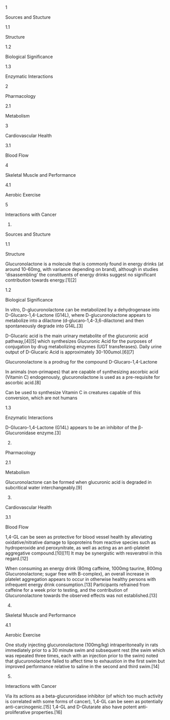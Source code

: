 1

Sources and Stucture

1.1

Structure

1.2

Biological Significance

1.3

Enzymatic Interactions

2

Pharmacology

2.1

Metabolism

3

Cardiovascular Health

3.1

Blood Flow

4

Skeletal Muscle and Performance

4.1

Aerobic Exercise

5

Interactions with Cancer

1.

Sources and Stucture

1.1

Structure

Glucuronolactone is a molecule that is commonly found in energy drinks (at around 10-60mg, with variance depending on brand), although in studies 'disassembling' the constituents of energy drinks suggest no significant contribution towards energy.[1][2]

1.2

Biological Significance

In vitro, D-glucuronolactone can be metabolized by a dehydrogenase into D-Glucaro-1,4-Lactone (G14L), where D-glucuronolactone appears to metabolize into a dilactone (d-glucaro-1,4-3,6-dilactone) and then spontaneously degrade into G14L.[3]

D-Glucaric acid is the main urinary metabolite of the glucuronic acid pathway,[4][5] which synthesizes Glucuronic Acid for the purposes of conjugation by drug metabolizing enzymes (UGT transferases). Daily urine output of D-Glucaric Acid is approximately 30-100umol.[6][7]

Glucuronolactone is a prodrug for the compound D-Glucaro-1,4-Lactone

In animals (non-primapes) that are capable of synthesizing ascorbic acid (Vitamin C) endogenously, glucuronolactone is used as a pre-requisite for ascorbic acid.[8]

Can be used to synthesize Vitamin C in creatures capable of this conversion, which are not humans

1.3

Enzymatic Interactions

D-Glucaro-1,4-Lactone (G14L) appears to be an inhibitor of the β-Glucuronidase enzyme.[3]

2.

Pharmacology

2.1

Metabolism

Glucuronolactone can be formed when glucuronic acid is degraded in subcritical water interchangeably.[9]

3.

Cardiovascular Health

3.1

Blood Flow

1,4-GL can be seen as protective for blood vessel health by alleviating oxidative/nitrative damage to lipoproteins from reactive species such as hydroperoxide and peroxynitrate, as well as acting as an anti-platelet aggregative compound.[10][11] It may be synergistic with resveratrol in this regard.[12]

When consuming an energy drink (80mg caffeine, 1000mg taurine, 800mg Glucuronolactone; sugar free with B-complex), an overall increase in platelet aggregation appears to occur in otherwise healthy persons with infrequent energy drink consumption.[13] Participants refrained from caffeine for a week prior to testing, and the contribution of Glucuronolactone towards the observed effects was not established.[13]

4.

Skeletal Muscle and Performance

4.1

Aerobic Exercise

One study injecting glucuronolactone (100mg/kg) intraperitoneally in rats immediately prior to a 30 minute swim and subsequent rest (the swim which was repeated three times, each with an injection prior to the swim) noted that glucuronolactone failed to affect time to exhaustion in the first swim but improved performance relative to saline in the second and third swim.[14]

5.

Interactions with Cancer

Via its actions as a beta-glucuronidase inhibitor (of which too much activity is correlated with some forms of cancer), 1,4-GL can be seen as potentially anti-carcinogenic.[15] 1,4-GL and D-Glutarate also have potent anti-proliferative properties.[16]

